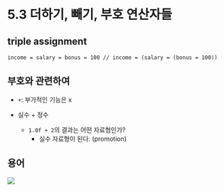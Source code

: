 # 5.3 더하기, 빼기, 부호 연산자들

## triple assignment
`income = salary = bonus = 100 // income = (salary = (bonus = 100))`

## 부호와 관련하여
* `+`: 부가적인 기능은 x

* 실수 + 정수
    - `1.0f + 2`의 결과는 어떤 자료형인가?
        - 실수 자료형이 된다. (promotion)

## 용어
<img src="https://github.com/uber9ma/following_C/blob/master/images/chapter5/oper2.png?raw=true">
